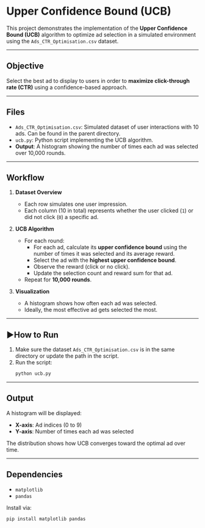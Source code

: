 # Upper Confidence Bound (UCB)
This project demonstrates the implementation of the **Upper Confidence Bound (UCB)** algorithm to optimize ad selection in a simulated environment using the `Ads_CTR_Optimisation.csv` dataset.

---

## Objective

Select the best ad to display to users in order to **maximize click-through rate (CTR)** using a confidence-based approach.

---

## Files

- `Ads_CTR_Optimisation.csv`: Simulated dataset of user interactions with 10 ads. Can be found in the parent directory.
- `ucb.py`: Python script implementing the UCB algorithm.
- **Output**: A histogram showing the number of times each ad was selected over 10,000 rounds.

---

## Workflow

1. **Dataset Overview**
    - Each row simulates one user impression.
    - Each column (10 in total) represents whether the user clicked (`1`) or did not click (`0`) a specific ad.

2. **UCB Algorithm**
    - For each round:
      - For each ad, calculate its **upper confidence bound** using the number of times it was selected and its average reward.
      - Select the ad with the **highest upper confidence bound**.
      - Observe the reward (click or no click).
      - Update the selection count and reward sum for that ad.
    - Repeat for **10,000 rounds**.

3. **Visualization**
    - A histogram shows how often each ad was selected.
    - Ideally, the most effective ad gets selected the most.

---

## ▶How to Run

1. Make sure the dataset `Ads_CTR_Optimisation.csv` is in the same directory or update the path in the script.
2. Run the script:
    ```bash
    python ucb.py
    ```

---

## Output

A histogram will be displayed:

- **X-axis**: Ad indices (0 to 9)
- **Y-axis**: Number of times each ad was selected

The distribution shows how UCB converges toward the optimal ad over time.

---

## Dependencies

- `matplotlib`
- `pandas`

Install via:

```bash
pip install matplotlib pandas
```